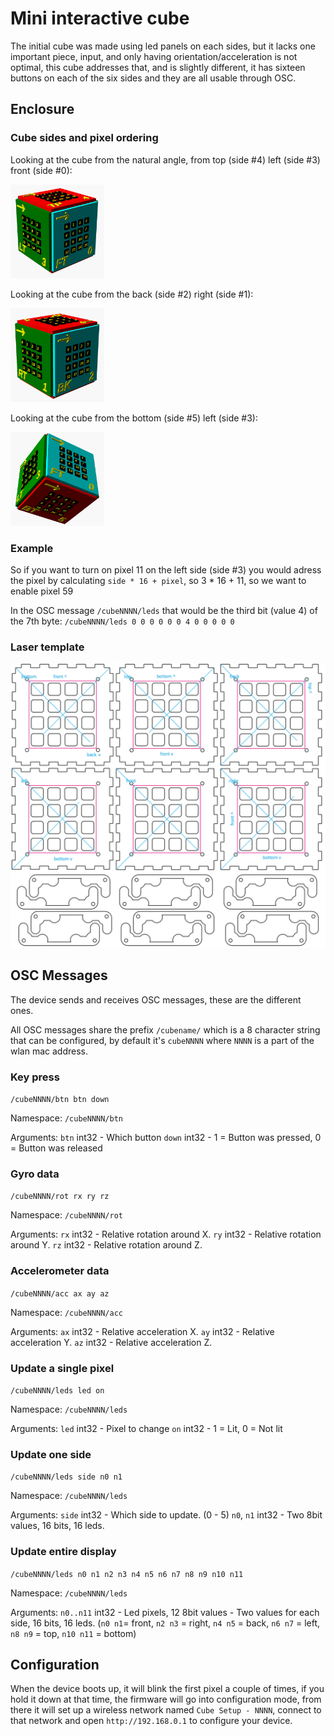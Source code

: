 # Mini interactive cube

The initial cube was made using led panels on each sides, but it lacks one important piece, input, and only having orientation/acceleration is not optimal, this cube addresses that, and is slightly different, it has sixteen buttons on each of the six sides and they are all usable through OSC.






## Enclosure



### Cube sides and pixel ordering

Looking at the cube from the natural angle, from top (side #4) left (side #3) front (side #0):

<img src="https://github.com/interactiveBrick/mini-interactive-cube/raw/master/doc/cube1.png" width="150" height="150" alt="Top/Left/Front" />

Looking at the cube from the back (side #2) right (side #1):

<img src="https://github.com/interactiveBrick/mini-interactive-cube/raw/master/doc/cube2.png" width="150" height="150" alt="Back/Right" />

Looking at the cube from the bottom (side #5) left (side #3):

<img src="https://github.com/interactiveBrick/mini-interactive-cube/raw/master/doc/cube3.png" width="150" height="150" alt="Bottom/Left" />



### Example

So if you want to turn on pixel 11 on the left side (side #3) you would adress the pixel by calculating `side * 16 + pixel`, so 3 * 16 + 11, so we want to enable pixel 59

In the OSC message `/cubeNNNN/leds` that would be the third bit (value 4) of the 7th byte: `/cubeNNNN/leds 0 0 0 0 0 0 4 0 0 0 0 0`







### Laser template

![Enclosure](doc/enclosure.png)





## OSC Messages

The device sends and receives OSC messages, these are the different ones.

All OSC messages share the prefix `/cubename/` which is a 8 character string that can be configured, by default it's `cubeNNNN` where `NNNN` is a part of the wlan mac address.



### Key press

`/cubeNNNN/btn btn down`

Namespace: `/cubeNNNN/btn`

Arguments:
  `btn` int32 - Which button
  `down` int32 - 1 = Button was pressed, 0 = Button was released


### Gyro data

`/cubeNNNN/rot rx ry rz`

Namespace: `/cubeNNNN/rot`

Arguments:
  `rx` int32 - Relative rotation around X.
  `ry` int32 - Relative rotation around Y.
  `rz` int32 - Relative rotation around Z.


### Accelerometer data

`/cubeNNNN/acc ax ay az`

Namespace: `/cubeNNNN/acc`

Arguments:
  `ax` int32 - Relative acceleration X.
  `ay` int32 - Relative acceleration Y.
  `az` int32 - Relative acceleration Z.



### Update a single pixel

`/cubeNNNN/leds led on`

Namespace: `/cubeNNNN/leds`

Arguments:
  `led` int32 - Pixel to change
  `on` int32 - 1 = Lit, 0 = Not lit 



### Update one side

`/cubeNNNN/leds side n0 n1`

Namespace: `/cubeNNNN/leds`

Arguments:
  `side` int32 - Which side to update. (0 - 5)
  `n0`, `n1` int32 - Two 8bit values, 16 bits, 16 leds.



### Update entire display

`/cubeNNNN/leds n0 n1 n2 n3 n4 n5 n6 n7 n8 n9 n10 n11`

Namespace: `/cubeNNNN/leds`

Arguments:
  `n0..n11` int32 - Led pixels, 12 8bit values - Two values for each side, 16 bits, 16 leds. (`n0 n1`= front, `n2 n3` = right, `n4 n5` = back, `n6 n7` = left, `n8 n9` = top, `n10 n11` = bottom)



## Configuration

When the device boots up, it will blink the first pixel a couple of times, if you hold it down at that time, the firmware will go into configuration mode, from there it will set up a wireless network named `Cube Setup - NNNN`, connect to that network and open `http://192.168.0.1` to configure your device.




